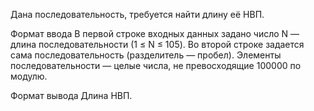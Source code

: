 Дана последовательность, требуется найти длину её НВП.

Формат ввода
В первой строке входных данных задано число N — длина последовательности (1 ≤ N ≤ 105). Во второй строке задается сама последовательность (разделитель — пробел). Элементы последовательности — целые числа, не превосходящие 100000 по модулю.

Формат вывода
Длина НВП.
